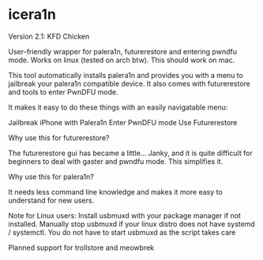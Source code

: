 # icera1n
Version 2.1: KFD Chicken

User-friendly wrapper for palera1n, futurerestore and entering pwndfu mode.
Works on linux (tested on arch btw). This should work on mac.

This tool automatically installs palera1n and provides you with a
menu to jailbreak your palera1n compatible device. It also comes
with futurerestore and tools to enter PwnDFU mode.

It makes it easy to do these things with an easily navigatable menu:

Jailbreak iPhone with Palera1n
Enter PwnDFU mode
Use Futurerestore

Why use this for futurerestore?

The futurerestore gui has became a little... Janky, and it is quite difficult for beginners to deal with gaster and pwndfu mode. This simplifies it.

Why use this for palera1n?

It needs less command line knowledge and makes it more easy to understand for new users.


Note for Linux users: Install usbmuxd with your package manager if not installed. Manually stop usbmuxd if your linux distro does not have systemd / systemctl. You do not have to start usbmuxd as the script takes care

Planned support for trollstore and meowbrek
